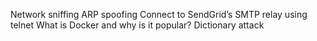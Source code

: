 Network sniffing
ARP spoofing
Connect to SendGrid’s SMTP relay using telnet
What is Docker and why is it popular?
Dictionary attack
